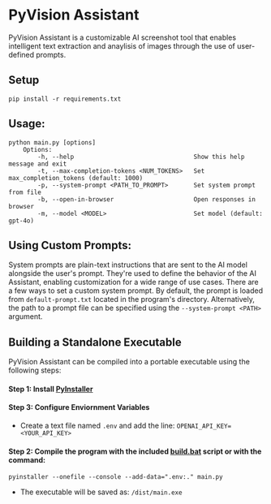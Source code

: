 # PyVision Assistant

PyVision Assistant is a customizable AI screenshot tool that enables intelligent text extraction and anaylisis of images through the use of user-defined prompts.

## Setup
    pip install -r requirements.txt

## Usage:
    python main.py [options]  
        Options:  
            -h, --help                                 Show this help message and exit  
            -t, --max-completion-tokens <NUM_TOKENS>   Set max_completion_tokens (default: 1000)  
            -p, --system-prompt <PATH_TO_PROMPT>       Set system prompt from file  
            -b, --open-in-browser                      Open responses in browser  
            -m, --model <MODEL>                        Set model (default: gpt-4o)  

## Using Custom Prompts:
System prompts are plain-text instructions that are sent to the AI model alongside the user's prompt. They're used to define the behavior of the AI Assistant, enabling customization for a wide range of use cases. There are a few ways to set a custom system prompt. By default, the prompt is loaded from `default-prompt.txt` located in the program's directory. Alternatively, the path to a prompt file can be specified using the `--system-prompt <PATH>` argument.

## Building a Standalone Executable
PyVision Assistant can be compiled into a portable executable using the following steps:  
#### Step 1: Install [PyInstaller](https://pyinstaller.org/en/stable/)
#### Step 3: Configure Enviornment Variables
- Create a text file named `.env` and add the line: `OPENAI_API_KEY=<YOUR_API_KEY>`
    
#### Step 2: Compile the program with the included [build.bat](https://github.com/smc765/py-vision-assistant/blob/main/build.bat) script or with the command:
    pyinstaller --onefile --console --add-data=".env:." main.py
- The executable will be saved as: `/dist/main.exe`
